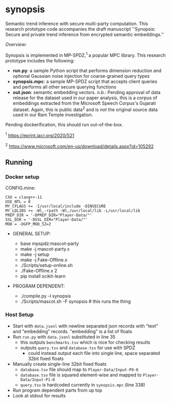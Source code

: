 # synopsis
Semantic trend inference with secure multi-party computation. This research prototype code accompanies the draft manuscript ''Synopsis: Secure and private trend inference from encrypted semantic embeddings.''

_Overview_:

Synopsis is implemented in MP-SPDZ,<sup>1</sup> a popular MPC library. This research prototype includes the following: 

- **run.py**: a sample Python script that performs dimension reduction and optional Gaussian noise injection for coarse-grained query types
- **synopsis.mpc**: a sample MP-SPDZ script that accepts client queries and performs all other secure querying functions
- **out.json**: semantic embedding vectors. _n.b._: Pending approval of data release for the dataset used in our paper analysis, this is a corpus of embeddings extracted from the Microsoft Speech Corpus's Gujarati dataset. Again, this is public data<sup>2</sup> and is _not_ the original source data used in our Ram Temple investigation. 

Pending dockerification, this should run out-of-the-box. 



<sup>1</sup> <url>https://eprint.iacr.org/2020/521</url>

<sup>2</sup> <url>https://www.microsoft.com/en-us/download/details.aspx?id=105292</url>


## Running


### Docker setup

CONFIG.mine:
```
CXX = clang++-11
USE_NTL = 0
MY_CFLAGS += -I/usr/local/include -DINSECURE
MY_LDLIBS += -Wl,-rpath -Wl,/usr/local/lib -L/usr/local/lib
PREP_DIR = '-DPREP_DIR="Player-Data/"'
SSL_DIR = '-DSSL_DIR="Player-Data/"'
MOD = -DGFP_MOD_SZ=2
```

- GENERAL SETUP:
    - base mpspdz:mascot-party
    - make -j mascot-party.x
    - make -j setup
    - make -j Fake-Offline.x
    - ./Scripts/setup-online.sh
    - ./Fake-Offline.x 2
    - pip install scikit-learn

- PROGRAM DEPENDENT:
    - ./compile.py -l synopsis
    - ./Scripts/mascot.sh -F synopsis  # this runs the thing


### Host Setup

- Start with `data.jsonl` with newline separated json records with "text" and "embedding" records. "embedding" is a list of floats
- Run `run.py` with `data.jsonl` substituted in line 35
    - this outputs `benchmarks.tsv` which is nice for checking results
    - outputs `query.tsv` and `database.tsv` for use with SPDZ
        - could instead output each file into single line, space separated 32bit fixed floats
- Manually create single-line 32bit fixed floats
    - `database.tsv` file should map to `Player-Data/Input-P0-0`
    - `database.tsv` file is squared element-wise and mapped to `Player-Data/Input-P1-0`
    - `query.tsv` is hardcoded currently in `synopsis.mpc` (line 338)
- Run program dependent parts from up top
- Look at stdout for results
